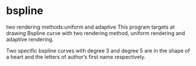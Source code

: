 # bspline
two rendering methods:uniform and adaptive
This program targets at drawing Bspline curve with two rendering method, uniform rendering and adaptive rendering.

Two specific bspline curves with degree 3 and degree 5 are in the shape of a heart and the letters of author’s first name respectively.
